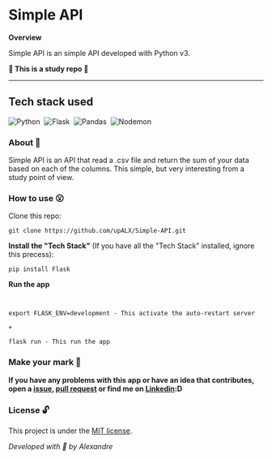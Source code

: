 # Simple API

**Overview**

Simple API is an simple API developed with Python v3.

**:brain: This is a study repo :brain:**


---

## Tech stack used
![Python](https://img.shields.io/badge/-Python-05122A?style=flat&logo=python)&nbsp;
![Flask](https://img.shields.io/badge/-Flask-05122A?style=flat&logo=flask)&nbsp;
![Pandas](https://img.shields.io/badge/-Pandas-05122A?style=flat&logo=pandas)&nbsp;
![Nodemon](https://img.shields.io/badge/-Nodemon-05122A?style=flat&logo=nodemon)&nbsp;


### About :book:
Simple API is an API that read a .csv file and return the sum of your data based on each of the columns. This simple, but very interesting from a study point of view. 


### How to use :open_mouth:
Clone this repo:

```
git clone https://github.com/upALX/Simple-API.git
```
**Install the "Tech Stack"** (If you have all the "Tech Stack" installed, ignore this precess):
```
pip install Flask
```
**Run the app**
```


export FLASK_ENV=development - This activate the auto-restart server
 
+

flask run - This run the app
```

### Make your mark :triangular_flag_on_post:

**If you have any problems with this app or have an idea that contributes, open a [issue](https://github.com/upALX/Pyguessing/issues), [pull request](https://github.com/upALX/Pyguessing/pulls) or find me on [Linkedin](https://www.linkedin.com/in/upalx/):D**

### License :unlock:
This project is under the [MIT license](https://github.com/upALX/Simple-API/blob/1bd0e539a673e684ebe9977cd72c709acbd65aa3/LICENSE).


*Developed with :purple_heart: by Alexandre*
